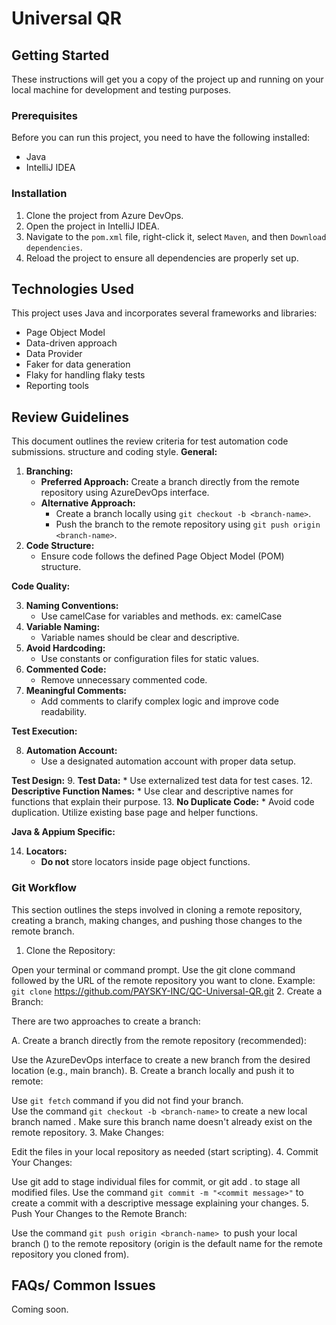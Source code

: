 # Universal QR

## Getting Started

These instructions will get you a copy of the project up and running on your local machine for development and testing purposes.

### Prerequisites

Before you can run this project, you need to have the following installed:
- Java
- IntelliJ IDEA

### Installation

1. Clone the project from Azure DevOps.
2. Open the project in IntelliJ IDEA.
3. Navigate to the `pom.xml` file, right-click it, select `Maven`, and then `Download dependencies`.
4. Reload the project to ensure all dependencies are properly set up.

## Technologies Used

This project uses Java and incorporates several frameworks and libraries:
- Page Object Model
- Data-driven approach
- Data Provider
- Faker for data generation
- Flaky for handling flaky tests
- Reporting tools

## Review Guidelines

This document outlines the review criteria for test automation code submissions.
structure and coding style.
**General:**

1. **Branching:**
    * **Preferred Approach:** Create a branch directly from the remote repository using AzureDevOps interface.
    * **Alternative Approach:**
        * Create a branch locally using `git checkout -b <branch-name>`.
        * Push the branch to the remote repository using `git push origin <branch-name>`.
2. **Code Structure:**
    * Ensure code follows the defined Page Object Model (POM) structure.

**Code Quality:**

3. **Naming Conventions:**
    * Use camelCase for variables and methods. ex: camelCase
4. **Variable Naming:**
    * Variable names should be clear and descriptive.
5. **Avoid Hardcoding:**
    * Use constants or configuration files for static values.
6. **Commented Code:**
    * Remove unnecessary commented code.
7. **Meaningful Comments:**
    * Add comments to clarify complex logic and improve code readability.

**Test Execution:**

8. **Automation Account:**
    * Use a designated automation account with proper data setup.

**Test Design:**
9. **Test Data:**
    * Use externalized test data for test cases.
12. **Descriptive Function Names:**
    * Use clear and descriptive names for functions that explain their purpose.
13. **No Duplicate Code:**
    * Avoid code duplication. Utilize existing base page and helper functions.

**Java & Appium Specific:**

14. **Locators:**
    * **Do not** store locators inside page object functions.

### Git Workflow
This section outlines the steps involved in cloning a remote repository, creating a branch, making changes, and pushing those changes to the remote branch.
1. Clone the Repository:

Open your terminal or command prompt.
Use the git clone command followed by the URL of the remote repository you want to clone.
Example: `git clone` https://github.com/PAYSKY-INC/QC-Universal-QR.git
2. Create a Branch:

There are two approaches to create a branch:

A. Create a branch directly from the remote repository (recommended):

Use the AzureDevOps interface to create a new branch from the desired location (e.g., main branch).
B. Create a branch locally and push it to remote:

Use `git fetch` command  if you did not find your branch.  
Use the command `git checkout -b <branch-name>` to create a new local branch named <branch-name>.
Make sure this branch name doesn't already exist on the remote repository.
3. Make Changes:

Edit the files in your local repository as needed (start scripting).
4. Commit Your Changes:

Use git add <filename> to stage individual files for commit, or git add . to stage all modified files.
Use the command `git commit -m "<commit message>"` to create a commit with a descriptive message explaining your changes.
5. Push Your Changes to the Remote Branch:

Use the command `git push origin <branch-name> `to push your local branch (<branch-name>) to the remote repository (origin is the default name for the remote repository you cloned from).

## FAQs/ Common Issues
Coming soon.